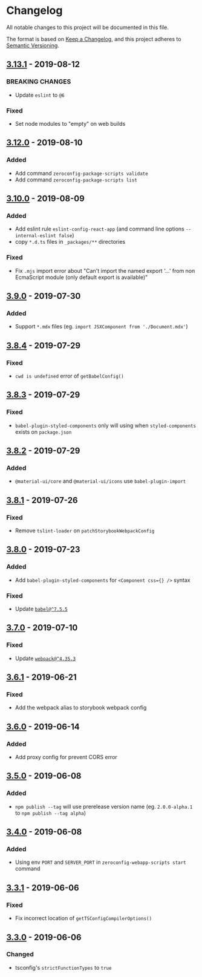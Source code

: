 # Changelog

All notable changes to this project will be documented in this file.

The format is based on [Keep a Changelog](https://keepachangelog.com/en/1.0.0/),
and this project adheres to [Semantic Versioning](https://semver.org/spec/v2.0.0.html).

## [3.13.1] - 2019-08-12
### BREAKING CHANGES
- Update `eslint` to `@6`

### Fixed
- Set node modules to "empty" on web builds

## [3.12.0] - 2019-08-10
### Added
- Add command `zeroconfig-package-scripts validate`
- Add command `zeroconfig-package-scripts list`

## [3.10.0] - 2019-08-09
### Added
- Add eslint rule `eslint-config-react-app` (and command line options `--internal-eslint false`)
- copy `*.d.ts` files in `_packages/**` directories

### Fixed
- Fix `.mjs` import error about "Can't import the named export '...' from non EcmaScript module (only default export is available)"

## [3.9.0] - 2019-07-30
### Added
- Support `*.mdx` files (eg. `import JSXComponent from './Document.mdx'`)

## [3.8.4] - 2019-07-29
### Fixed
- `cwd is undefined` error of `getBabelConfig()`

## [3.8.3] - 2019-07-29
### Fixed
- `babel-plugin-styled-components` only will using when `styled-components` exists on `package.json`

## [3.8.2] - 2019-07-29
### Added
- `@material-ui/core` and `@material-ui/icons` use `babel-plugin-import`

## [3.8.1] - 2019-07-26
### Fixed
- Remove `tslint-loader` on `patchStorybookWebpackConfig`

## [3.8.0] - 2019-07-23
### Added
- Add `babel-plugin-styled-components` for `<Component css={} />` syntax

### Fixed
- Update [`babel@^7.5.5`](https://github.com/babel/babel/issues/10179)

## [3.7.0] - 2019-07-10
### Fixed
- Update [`webpack@^4.35.3`](https://github.com/webpack/webpack/commit/b56c3ecf1c5dee350b80b72193892740dc25e61d#diff-b9cfc7f2cdf78a7f4b91a753d10865a2)

## [3.6.1] - 2019-06-21
### Fixed
- Add the webpack alias to storybook webpack config

## [3.6.0] - 2019-06-14
### Added
- Add proxy config for prevent CORS error

## [3.5.0] - 2019-06-08
### Added
- `npm publish --tag` will use prerelease version name (eg. `2.0.0-alpha.1` to `npm publish --tag alpha`)

## [3.4.0] - 2019-06-08
### Added
- Using env `PORT` and `SERVER_PORT` in `zeroconfig-webapp-scripts start` command

## [3.3.1] - 2019-06-06
### Fixed
* Fix incorrect location of `getTSConfigCompilerOptions()`

## [3.3.0] - 2019-06-06
### Changed
- tsconfig's `strictFunctionTypes` to `true`

[3.13.1]: https://github.com/react-zeroconfig/react-zeroconfig/compare/3.12.0...3.13.1
[3.12.0]: https://github.com/react-zeroconfig/react-zeroconfig/compare/3.10.0...3.12.0
[3.10.0]: https://github.com/react-zeroconfig/react-zeroconfig/compare/3.9.0...3.10.0
[3.9.0]: https://github.com/react-zeroconfig/react-zeroconfig/compare/3.8.4...3.9.0
[3.8.4]: https://github.com/react-zeroconfig/react-zeroconfig/compare/3.8.3...3.8.4
[3.8.3]: https://github.com/react-zeroconfig/react-zeroconfig/compare/3.8.2...3.8.3
[3.8.2]: https://github.com/react-zeroconfig/react-zeroconfig/compare/3.8.1...3.8.2
[3.8.1]: https://github.com/react-zeroconfig/react-zeroconfig/compare/3.8.0...3.8.1
[3.8.0]: https://github.com/react-zeroconfig/react-zeroconfig/compare/3.7.0...3.8.0
[3.7.0]: https://github.com/react-zeroconfig/react-zeroconfig/compare/3.6.1...3.7.0
[3.6.1]: https://github.com/react-zeroconfig/react-zeroconfig/compare/3.6.0...3.6.1
[3.6.0]: https://github.com/react-zeroconfig/react-zeroconfig/compare/3.5.0...3.6.0
[3.5.0]: https://github.com/react-zeroconfig/react-zeroconfig/compare/3.4.0...3.5.0
[3.4.0]: https://github.com/react-zeroconfig/react-zeroconfig/compare/3.3.1...3.4.0
[3.3.1]: https://github.com/react-zeroconfig/react-zeroconfig/compare/3.3.0...3.3.1
[3.3.0]: https://github.com/react-zeroconfig/react-zeroconfig/compare/3.2.0...3.3.0